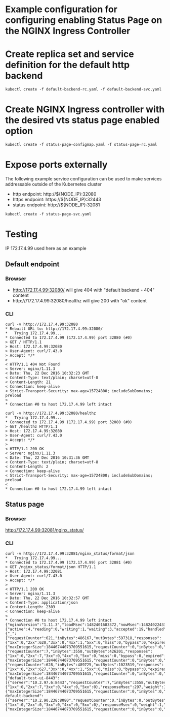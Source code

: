 Example configuration for configuring enabling Status Page on the NGINX Ingress Controller  
=========

# Create replica set and service definition for the default http backend
```
kubectl create -f default-backend-rc.yaml -f default-backend-svc.yaml
```

# Create NGINX Ingress controller with the desired vts status page enabled option
```
kubectl create -f status-page-configmap.yaml -f status-page-rc.yaml
```

# Expose ports externally
The following example service configuration can be used to make services addressable outside of the Kubernetes cluster

* http endpoint: http://${NODE_IP}:32080
* https endpoint: https://${NODE_IP}:32443
* status endpoint: http://${NODE_IP}:32081

```
kubectl create -f status-page-svc.yaml
```

# Testing

IP 172.17.4.99 used here as an example

## Default endpoint 
### Browser

* http://172.17.4.99:32080/ will give 404 with "default backend - 404" content
* http:///172.17.4.99:32080/healthz will give 200 with "ok" content

### CLI

```
curl -v http://172.17.4.99:32080
* Rebuilt URL to: http://172.17.4.99:32080/
*   Trying 172.17.4.99...
* Connected to 172.17.4.99 (172.17.4.99) port 32080 (#0)
> GET / HTTP/1.1
> Host: 172.17.4.99:32080
> User-Agent: curl/7.43.0
> Accept: */*
>
< HTTP/1.1 404 Not Found
< Server: nginx/1.11.3
< Date: Thu, 22 Dec 2016 10:32:23 GMT
< Content-Type: text/plain; charset=utf-8
< Content-Length: 21
< Connection: keep-alive
< Strict-Transport-Security: max-age=15724800; includeSubDomains; preload
<
* Connection #0 to host 172.17.4.99 left intact

curl -v http://172.17.4.99:32080/healthz
*   Trying 172.17.4.99...
* Connected to 172.17.4.99 (172.17.4.99) port 32080 (#0)
> GET /healthz HTTP/1.1
> Host: 172.17.4.99:32080
> User-Agent: curl/7.43.0
> Accept: */*
>
< HTTP/1.1 200 OK
< Server: nginx/1.11.3
< Date: Thu, 22 Dec 2016 10:31:36 GMT
< Content-Type: text/plain; charset=utf-8
< Content-Length: 2
< Connection: keep-alive
< Strict-Transport-Security: max-age=15724800; includeSubDomains; preload
<
* Connection #0 to host 172.17.4.99 left intact
```

## Status page
### Browser

http://172.17.4.99:32081/nginx_status/

### CLI

```
curl -v http://172.17.4.99:32081/nginx_status/format/json
*   Trying 172.17.4.99...
* Connected to 172.17.4.99 (172.17.4.99) port 32081 (#0)
> GET /nginx_status/format/json HTTP/1.1
> Host: 172.17.4.99:32081
> User-Agent: curl/7.43.0
> Accept: */*
>
< HTTP/1.1 200 OK
< Server: nginx/1.11.3
< Date: Thu, 22 Dec 2016 10:32:57 GMT
< Content-Type: application/json
< Content-Length: 2303
< Connection: keep-alive
<
* Connection #0 to host 172.17.4.99 left intact
{"nginxVersion":"1.11.3","loadMsec":1482401683372,"nowMsec":1482402243310,"connections":{"active":4,"reading":0,"writing":1,"waiting":3,"accepted":19,"handled":19,"requests":629},"serverZones":{"_":{"requestCounter":621,"inBytes":486167,"outBytes":597318,"responses":{"1xx":0,"2xx":620,"3xx":0,"4xx":1,"5xx":0,"miss":0,"bypass":0,"expired":0,"stale":0,"updating":0,"revalidated":0,"hit":0,"scarce":0},"overCounts":{"maxIntegerSize":18446744073709551615,"requestCounter":0,"inBytes":0,"outBytes":0,"1xx":0,"2xx":0,"3xx":0,"4xx":0,"5xx":0,"miss":0,"bypass":0,"expired":0,"stale":0,"updating":0,"revalidated":0,"hit":0,"scarce":0}},"testurl":{"requestCounter":7,"inBytes":3558,"outBytes":426201,"responses":{"1xx":0,"2xx":7,"3xx":0,"4xx":0,"5xx":0,"miss":0,"bypass":0,"expired":0,"stale":0,"updating":0,"revalidated":0,"hit":0,"scarce":0},"overCounts":{"maxIntegerSize":18446744073709551615,"requestCounter":0,"inBytes":0,"outBytes":0,"1xx":0,"2xx":0,"3xx":0,"4xx":0,"5xx":0,"miss":0,"bypass":0,"expired":0,"stale":0,"updating":0,"revalidated":0,"hit":0,"scarce":0}},"*":{"requestCounter":628,"inBytes":489725,"outBytes":1023519,"responses":{"1xx":0,"2xx":627,"3xx":0,"4xx":1,"5xx":0,"miss":0,"bypass":0,"expired":0,"stale":0,"updating":0,"revalidated":0,"hit":0,"scarce":0},"overCounts":{"maxIntegerSize":18446744073709551615,"requestCounter":0,"inBytes":0,"outBytes":0,"1xx":0,"2xx":0,"3xx":0,"4xx":0,"5xx":0,"miss":0,"bypass":0,"expired":0,"stale":0,"updating":0,"revalidated":0,"hit":0,"scarce":0}}},"upstreamZones":{"default-test-ui-8443":[{"server":"10.2.97.6:8443","requestCounter":7,"inBytes":3558,"outBytes":426201,"responses":{"1xx":0,"2xx":7,"3xx":0,"4xx":0,"5xx":0},"responseMsec":297,"weight":1,"maxFails":0,"failTimeout":0,"backup":false,"down":false,"overCounts":{"maxIntegerSize":18446744073709551615,"requestCounter":0,"inBytes":0,"outBytes":0,"1xx":0,"2xx":0,"3xx":0,"4xx":0,"5xx":0}}],"upstream-default-backend":[{"server":"10.2.90.238:8080","requestCounter":0,"inBytes":0,"outBytes":0,"responses":{"1xx":0,"2xx":0,"3xx":0,"4xx":0,"5xx":0},"responseMsec":0,"weight":1,"maxFails":0,"failTimeout":0,"backup":false,"down":false,"overCounts":{"maxIntegerSize":18446744073709551615,"requestCounter":0,"inBytes":0,"outBytes":0,"1xx":0,"2xx":0,"3xx":0,"4xx":0,"5xx":0}}]}}

```

